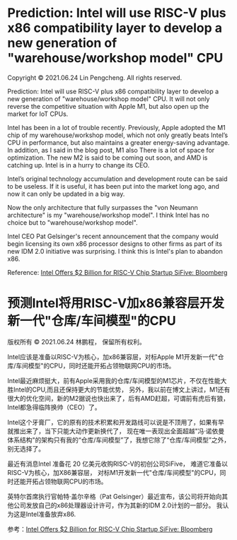 # Prediction: Intel will use RISC-V plus x86 compatibility layer to develop a new generation of "warehouse/workshop model" CPU

Copyright © 2021.06.24 Lin Pengcheng. All rights reserved.

Prediction: Intel will use RISC-V plus x86 compatibility layer to develop a new generation of "warehouse/workshop model" CPU. 
It will not only reverse the competitive situation with Apple M1, but also open up the market for IoT CPUs.

Intel has been in a lot of trouble recently. Previously, Apple adopted the M1 chip of my warehouse/workshop model, 
which not only greatly beats Intel’s CPU in performance, but also maintains a greater energy-saving advantage. 
In addition, as I said in the blog post, M1 also There is a lot of space for optimization. 
The new M2 is said to be coming out soon, and AMD is catching up. Intel is in a hurry to change its CEO.

Intel’s original technology accumulation and development route can be said to be useless. 
If it is useful, it has been put into the market long ago, and now it can only be updated in a big way.

Now the only architecture that fully surpasses the "von Neumann architecture" is my "warehouse/workshop model". 
I think Intel has no choice but to "warehouse/workshop model".

Intel CEO Pat Gelsinger's recent announcement that the company would begin licensing its own x86 processor designs 
to other firms as part of its new IDM 2.0 initiative was surprising. I think this is Intel's plan to abandon x86.

Reference: [Intel Offers $2 Billion for RISC-V Chip Startup SiFive: Bloomberg](https://www.tomshardware.com/news/intel-offers-dollar2-billion-for-risc-v-startup-sifive-bloomberg)


# 预测Intel将用RISC-V加x86兼容层开发新一代"仓库/车间模型"的CPU

版权所有 © 2021.06.24 林鹏程， 保留所有权利。

Intel应该是准备以RISC-V为核心，加x86兼容层，对标Apple M1开发新一代"仓库/车间模型"的CPU，同时还能开拓占领物联网CPU的市场。

Intel最近麻烦挺大，前有Apple采用我的仓库/车间模型的M1芯片，不仅在性能大胜Intel的CPU,而且还保持更大的节能优势，
另外，我以前在博文上讲过，M1还有很大的优化空间，新的M2据说也快出来了，后有AMD赶超，可谓前有虎后有狼，Intel都急得临阵换帅（CEO）了。

Intel这个牙膏厂，它的原有的技术积累和开发路线可以说是不顶用了，如果有早就推出来了，当下只能大动作更新换代了，
现在唯一表现出全面超越"冯·诺依曼体系结构"的架构只有我的“仓库/车间模型”了，我想它除了“仓库/车间模型”之外，别无选择了。

最近有消息Intel 准备花 20 亿美元收购RISC-V的初创公司SiFive， 难道它准备以RISC-V为核心，加X86兼容层，
对标M1开发新一代"仓库/车间模型"的CPU，同时还能开拓占领物联网CPU的市场。

英特尔首席执行官帕特·盖尔辛格（Pat Gelsinger）最近宣布，该公司将开始向其他公司发放自己的x86处理器设计许可，作为其新的IDM 2.0计划的一部分。
我认为这是Intel准备放弃x86.

参考：[Intel Offers $2 Billion for RISC-V Chip Startup SiFive: Bloomberg](https://www.tomshardware.com/news/intel-offers-dollar2-billion-for-risc-v-startup-sifive-bloomberg)

